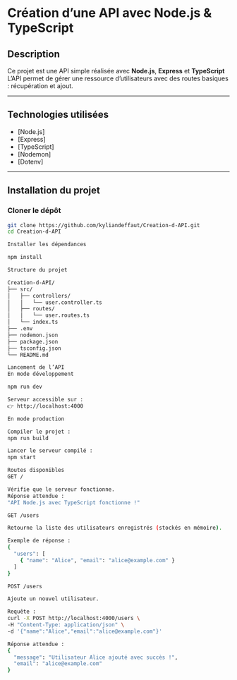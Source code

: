 # Création d’une API avec Node.js & TypeScript

## Description
Ce projet est une API simple réalisée avec **Node.js**, **Express** et **TypeScript**
L’API permet de gérer une ressource d’utilisateurs avec des routes basiques : récupération et ajout.

---

## Technologies utilisées
- [Node.js]
- [Express]
- [TypeScript]
- [Nodemon]
- [Dotenv]

---

## Installation du projet

### Cloner le dépôt
```bash
git clone https://github.com/kyliandeffaut/Creation-d-API.git
cd Creation-d-API

Installer les dépendances

npm install

Structure du projet

Creation-d-API/
├── src/
│   ├── controllers/
│   │   └── user.controller.ts
│   ├── routes/
│   │   └── user.routes.ts
│   └── index.ts
├── .env
├── nodemon.json
├── package.json
├── tsconfig.json
└── README.md

Lancement de l’API
En mode développement

npm run dev

Serveur accessible sur :
👉 http://localhost:4000

En mode production

Compiler le projet :
npm run build

Lancer le serveur compilé :
npm start

Routes disponibles
GET /

Vérifie que le serveur fonctionne.
Réponse attendue :
"API Node.js avec TypeScript fonctionne !"

GET /users

Retourne la liste des utilisateurs enregistrés (stockés en mémoire).

Exemple de réponse :
{
  "users": [
    { "name": "Alice", "email": "alice@example.com" }
  ]
}

POST /users

Ajoute un nouvel utilisateur.

Requête :
curl -X POST http://localhost:4000/users \
-H "Content-Type: application/json" \
-d '{"name":"Alice","email":"alice@example.com"}'

Réponse attendue :
{
  "message": "Utilisateur Alice ajouté avec succès !",
  "email": "alice@example.com"
}
